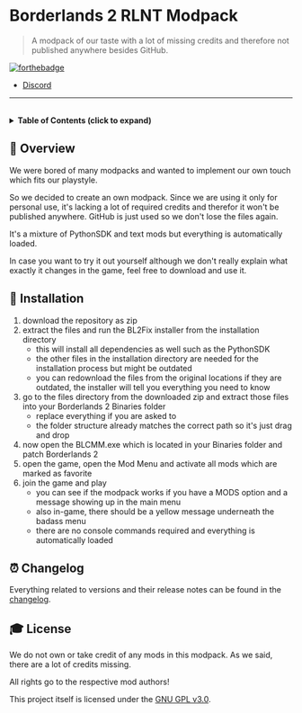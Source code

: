 # **Borderlands 2 RLNT Modpack**

> A modpack of our taste with a lot of missing credits and therefore not published anywhere besides GitHub.

[![forthebadge](https://forthebadge.com/images/badges/60-percent-of-the-time-works-every-time.svg)][Discord]

- [Discord]

---

<br>

<!-- Table of Contents -->
<details>
    <summary>
        <strong>Table of Contents (click to expand)</strong>
    </summary>

- [**Borderlands 2 RLNT Modpack**](#borderlands-2-rlnt-modpack)
  - [**📑 Overview**](#-overview)
  - [**🔧 Installation**](#-installation)
  - [**⏰ Changelog**](#-changelog)
  - [**🎓 License**](#-license)
</details>


## **📑 Overview**
We were bored of many modpacks and wanted to implement our own touch which fits our playstyle.

So we decided to create an own modpack. Since we are using it only for personal use, it's lacking a lot of required credits and therefor it won't be published anywhere. GitHub is just used so we don't lose the files again.

It's a mixture of PythonSDK and text mods but everything is automatically loaded.

In case you want to try it out yourself although we don't really explain what exactly it changes in the game, feel free to download and use it.


## **🔧 Installation**

1. download the repository as zip
2. extract the files and run the BL2Fix installer from the installation directory
   - this will install all dependencies as well such as the PythonSDK
   - the other files in the installation directory are needed for the installation process but might be outdated
   - you can redownload the files from the original locations if they are outdated, the installer will tell you everything you need to know
3. go to the files directory from the downloaded zip and extract those files into your Borderlands 2 Binaries folder
   - replace everything if you are asked to
   - the folder structure already matches the correct path so it's just drag and drop
4. now open the BLCMM.exe which is located in your Binaries folder and patch Borderlands 2
5. open the game, open the Mod Menu and activate all mods which are marked as favorite
6. join the game and play
   - you can see if the modpack works if you have a MODS option and a message showing up in the main menu
   - also in-game, there should be a yellow message underneath the badass menu
   - there are no console commands required and everything is automatically loaded


## **⏰ Changelog**
Everything related to versions and their release notes can be found in the [changelog].


## **🎓 License**
We do not own or take credit of any mods in this modpack.
As we said, there are a lot of credits missing.

All rights go to the respective mod authors!

This project itself is licensed under the [GNU GPL v3.0][license].


<!-- Links -->
[Discord]: https://discordapp.com/invite/Q3qxws6
[changelog]: CHANGELOG.md
[license]: LICENSE.md
